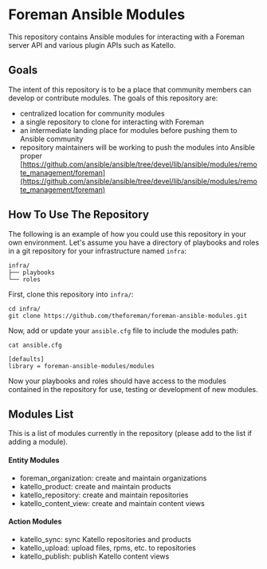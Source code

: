 # Foreman Ansible Modules

This repository contains Ansible modules for interacting with a Foreman server API and various plugin APIs such as Katello.

## Goals

The intent of this repository is to be a place that community members can develop or contribute modules. The goals of this repository are:

  * centralized location for community modules
  * a single repository to clone for interacting with Foreman
  * an intermediate landing place for modules before pushing them to Ansible community
  * repository maintainers will be working to push the modules into Ansible proper [https://github.com/ansible/ansible/tree/devel/lib/ansible/modules/remote_management/foreman](https://github.com/ansible/ansible/tree/devel/lib/ansible/modules/remote_management/foreman)

## How To Use The Repository

The following is an example of how you could use this repository in your own environment. Let's assume you have a directory of playbooks and roles in a git repository for your infrastructure named `infra`:

```
infra/
├── playbooks
└── roles
```

First, clone this repository into `infra/`:

```
cd infra/
git clone https://github.com/theforeman/foreman-ansible-modules.git
```

Now, add or update your `ansible.cfg` file to include the modules path:

```
cat ansible.cfg

[defaults]
library = foreman-ansible-modules/modules
```

Now your playbooks and roles should have access to the modules contained in the repository for use, testing or development of new modules.

## Modules List

This is a list of modules currently in the repository (please add to the list if adding a module).

#### Entity Modules

 * foreman_organization: create and maintain organizations
 * katello_product: create and maintain products
 * katello_repository: create and maintain repositories
 * katello_content_view: create and maintain content views

#### Action Modules

 * katello_sync: sync Katello repositories and products
 * katello_upload: upload files, rpms, etc. to repositories
 * katello_publish: publish Katello content views
